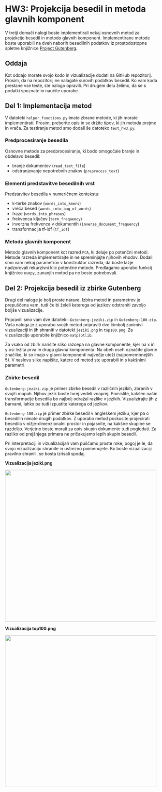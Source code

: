 # HW3: Projekcija besedil in metoda glavnih komponent

V tretji domači nalogi boste implementirali nekaj osnovnih metod za projekcijo besedil in metodo glavnih komponent. Implementirane metode boste uporabili na dveh naborih besedilnih podatkov iz prostodostopne spletne knjižnice [Project Gutenberg](https://www.gutenberg.org/).

## Oddaja

Kot oddajo morate svojo kodo in vizualizacije dodati na GitHub repozitorij.
Prosim, da na repozitorij ne nalagate surovih podatkov besedil.
Ko vam koda prestane vse teste, ste nalogo opravili. Pri drugem delu želimo, da se s podatki spoznate in naučite uporabe.

## Del 1: Implementacija metod

V datoteki `helper_functions.py` imate zbrane metode, ki jih morate implementirati. Prosim, preberite opis in se držite tipov, ki jih metoda prejme in vrača. Za testiranje metod smo dodali še datoteko `test_hw3.py`.

### Predprocesiranje besedila

Osnovne metode za predprocesiranje, ki bodo omogočale branje in obdelavo besedil:
- branje dokumentov (`read_text_file`)
- odstranjevanje nepotrebnih znakov (`preprocess_text`)

### Elementi predstavitve besedilnih vrst

Predstavitev besedila v numeričnem kontekstu:
- k-terke znakov (`words_into_kmers`)
- vreča besed (`words_into_bag_of_words`)
- fraze (`words_into_phrases`)
- frekvenca ključev (`term_frequency`)
- inverzna frekvenca v dokumentih (`inverse_document_frequency`)
- transformacija tf-idf (`tf_idf`)


### Metoda glavnih komponent

Metodo glavnih komponent kot razred `PCA`, ki deluje po potenčni metodi.
Metode razreda implementirajte in ne spreminjajte njihovih vhodov.
Dodali smo vam nekaj parametrov v konstruktor razreda, da boste lažje nadzorovali rekurzivni klic potenčne metode.
Predlagamo uporabo funkcij knjižnice `numpy`, zunanjih metod pa ne boste potrebovali.

## Del 2: Projekcija besedil iz zbirke Gutenberg

Drugi del naloge je bolj proste narave. Izbira metod in parametrov je prepuščena vam, tudi če bi želeli katerega od jezikov odstraniti zavoljo boljše vizualizacije.

Pripravili smo vam dve datoteki: `Gutenberg-jeziki.zip` in `Gutenberg-100-zip`. Vaša naloga je z uporabo svojih metod pripraviti dve čimbolj zanimivi vizualizaciji in jih shraniti v datoteki `jeziki.png` in `top100.png`. Za vizualizacijo uporabite knjižnico `matplotlib`.

Za vsako od zbirk narišite sliko razcepa na glavne komponente, kjer na x in y osi ležita prva in druga glavna komponenta. Na obeh oseh označite glavne značilke, ki so imajo v glavni komponenti največje uteži (najpomembnejših 5).
V naslovu slike napišite, katere od metod ste uporabili in s kakšnimi parametri.

### Zbirke besedil 

`Gutenberg-jeziki.zip` je primer zbirke besedil v različnih jezikih, zbranih v svojih mapah. Njihov jezik boste torej vedeli vnaprej.
Pomislite, kakšen način transformacije besedila bo najbolj odražal razlike v jezikih.
Vizualizirajte jih z barvami, lahko pa tudi izpustite katerega od jezikov.

`Gutenberg-100.zip` je primer zbirke besedil v angleškem jeziku, kjer pa o besedilih nimate drugih podatkov. Z uporabo metod poskusite projecirati besedila v nižje-dimenzionalni prostor in pojasnite, na kakšne skupine se razdelijo. Verjetno boste morali za opis skupin dokumente tudi pogledati. Za razliko od prejšnjega primera ne pričakujemo lepih skupin besedil.

Pri interpretaciji in vizualizacijah vam puščamo proste roke, pogoj je le, da svojo vizualizacijo shranite in ustrezno poimenujete. Ko boste vizualizaciji pravilno shranili, se bosta izrisali spodaj.

**Vizualizacija jeziki.png**
<div>
    <img src="jeziki.png" width="500">
</div>

**Vizualizacija top100.png**
<div>
    <img src="top100.png" width="500">
</div>


